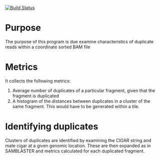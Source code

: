 [![Build Status](https://travis-ci.org/genome/diagnose_dups.svg?branch=master)](https://travis-ci.org/genome/diagnose_dups)

# Purpose
The purpose of this program is due examine characteristics of duplicate reads within a coordinate sorted BAM file

# Metrics
It collects the following metrics:
1. Average number of duplicates of a particular fragment, given that the fragment is duplicated
2. A histogram of the distances between duplicates in a cluster of the same fragment. This would have to be generated within a tile.

# Identifying duplicates
Clusters of duplicates are identified by examining the CIGAR string and mate cigar at a given genomic location. These are then expanded as in SAMBLASTER and metrics calculated for each duplicated fragment.
